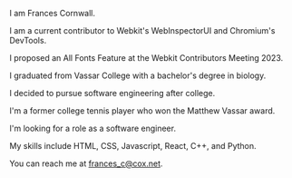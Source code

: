 I am Frances Cornwall.

I am a current contributor to Webkit's WebInspectorUI and Chromium's DevTools.

I proposed an All Fonts Feature at the Webkit Contributors Meeting 2023.

I graduated from Vassar College with a bachelor's degree in biology.

I decided to pursue software engineering after college.

I'm a former college tennis player who won the Matthew Vassar award.

I'm looking for a role as a software engineer.

My skills include HTML, CSS, Javascript, React, C++, and Python.

You can reach me at frances_c@cox.net.

<!---
francescorn/francescorn is a ✨ special ✨ repository because its `README.md` (this file) appears on your GitHub profile.
You can click the Preview link to take a look at your changes.
--->

